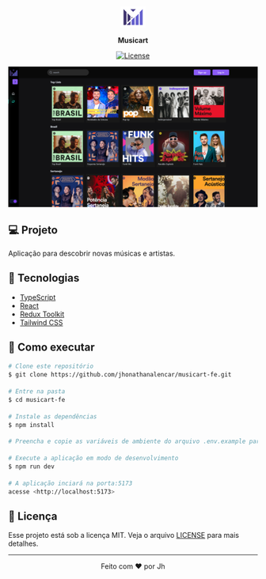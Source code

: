 <p align="center">
  <img src=".github/musicart-logo.png" width="10%" />
</p>
 
<p align="center">
  <strong>Musicart</strong>
</p>
 
<p align="center">
  <a href="LICENSE"><img  src="https://img.shields.io/static/v1?label=License&message=MIT&color=763F3E&labelColor=202024" alt="License"></a>
</p>

<img src=".github/musicart-cover.png">

## 💻 Projeto

Aplicação para descobrir novas músicas e artistas.

## 🧪 Tecnologias

- [TypeScript](https://www.typescriptlang.org/)
- [React](https://reactjs.org/)
- [Redux Toolkit](https://redux-toolkit.js.org/)
- [Tailwind CSS](https://tailwindcss.com/)

## 🚀 Como executar

```bash
# Clone este repositório
$ git clone https://github.com/jhonathanalencar/musicart-fe.git

# Entre na pasta
$ cd musicart-fe

# Instale as dependências
$ npm install

# Preencha e copie as variáveis de ambiente do arquivo .env.example para o arquivo .env na raiz do projeto

# Execute a aplicação em modo de desenvolvimento
$ npm run dev

# A aplicação inciará na porta:5173
acesse <http://localhost:5173>
```
## 📝 Licença

Esse projeto está sob a licença MIT. Veja o arquivo [LICENSE](LICENSE) para mais detalhes.

---

<p align="center">
  Feito com ❤️ por Jh
</p>
